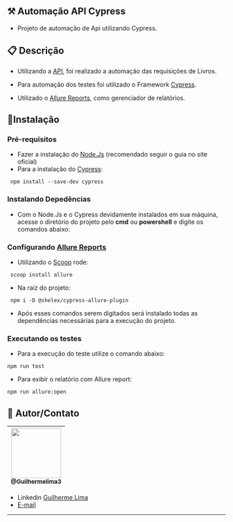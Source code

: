 ## ⚒ Automação API Cypress
- Projeto de automação de Api utilizando Cypress.

## 📋 Descrição 
- Utilizando a [API](https://fakerestapi.azurewebsites.net/index.html), foi realizado a automação das requisições de
Livros.

- Para automação dos testes foi utilizado o Framework [Cypress](https://www.cypress.io/).

- Utilizado o [Allure Reports](hhttps://docs.qameta.io/allure/#_installing_a_commandline), como gerenciador de relatórios.

## 🚀Instalação
### Pré-requisitos
- Fazer a instalação do [Node.Js](https://nodejs.org/en/) (recomendado seguir o guia no site oficial)
- Para a instalação do [Cypress](https://www.cypress.io/):
```
 npm install --save-dev cypress 
```

### Instalando Depedências
- Com o Node.Js e o Cypress devidamente instalados em sua máquina, acesse o diretório do projeto pelo **cmd** ou **powershell** e digite os comandos abaixo:

### Configurando [Allure Reports](https://docs.qameta.io/allure/)
- Utilizando o [Scoop](https://scoop.sh/) rode:
```
 scoop install allure
```
- Na raiz do projeto:
```
 npm i -D @shelex/cypress-allure-plugin
```
- Após esses comandos serem digitados será instalado todas as dependências necessárias para a execução do projeto.

### Executando os testes
- Para a execução do teste utilize o comando abaixo:
```
npm run test
```
- Para exibir o relatório com Allure report:
```
npm run allure:open
```
## 📌 Autor/Contato

| [<img src="https://avatars1.githubusercontent.com/u/62215470?s=460&u=c6dc439e77463ced6dd781733712708b5fbdde65&v=4" width=115><br><sub>@Guilhermelima3</sub>](https://github.com/Guilhermelima3) |
| :---: |


- Linkedin  [Guilherme Lima](https://www.linkedin.com/in/guilherme-lima-marinho/)
- [E-mail](guilhermel_ima@hotmail.com)
---
